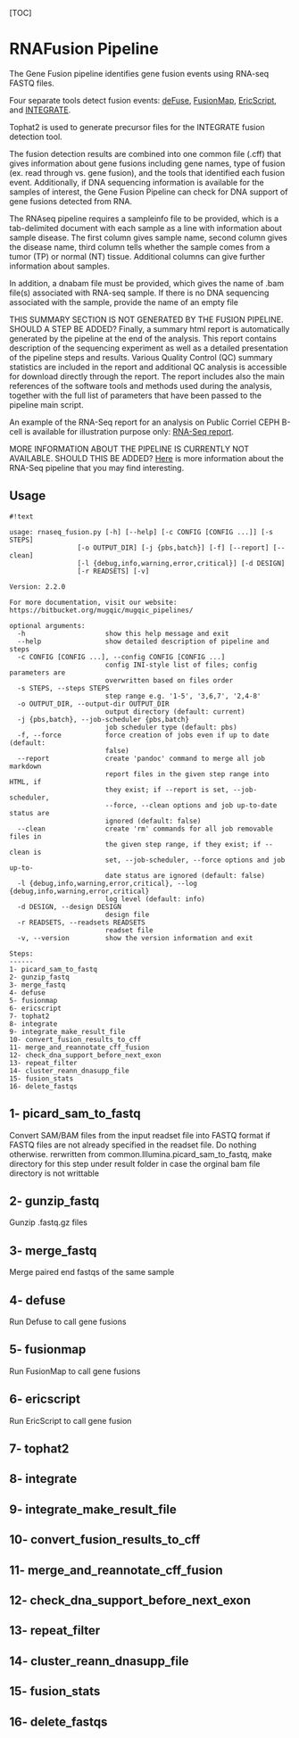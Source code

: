 [TOC]


RNAFusion Pipeline
==================
The Gene Fusion pipeline identifies gene fusion events using RNA-seq FASTQ files.  
    
Four separate tools detect fusion events: 
[deFuse](https://sourceforge.net/p/defuse/wiki/DeFuse/), 
[FusionMap](http://www.arrayserver.com/wiki/index.php?title=FusionMap), 
[EricScript](https://sites.google.com/site/bioericscript/home), 
and [INTEGRATE](https://sourceforge.net/p/integrate-fusion/wiki/Home/).

Tophat2 is used to generate precursor files for the INTEGRATE fusion detection tool.

The fusion detection results are combined into one common file (.cff) that gives information about gene fusions including gene names, 
type of fusion (ex. read through vs. gene fusion), and the tools that identified each fusion event. 
Additionally, if DNA sequencing information is available for the samples of interest, 
the Gene Fusion Pipeline can check for DNA support of gene fusions detected from RNA. 

The RNAseq pipeline requires a sampleinfo file to be provided, which is a tab-delimited document with each sample 
as a line with information about sample disease. The first column gives sample name, second column gives the disease name,
third column tells whether the sample comes from a tumor (TP) or normal (NT) tissue. Additional columns can give further 
information about samples.

In addition, a dnabam file must be provided, which gives the name of .bam file(s) associated with RNA-seq sample.
If there is no DNA sequencing associated with the sample, provide the name of an empty file


THIS SUMMARY SECTION IS NOT GENERATED BY THE FUSION PIPELINE. SHOULD A STEP BE ADDED?
Finally, a summary html report is automatically generated by the pipeline at the end of the analysis.
This report contains description
of the sequencing experiment as well as a detailed presentation of the pipeline steps and results.
Various Quality Control (QC) summary statistics are included in the report and additional QC analysis
is accessible for download directly through the report. The report includes also the main references
of the software tools and methods used during the analysis, together with the full list of parameters
that have been passed to the pipeline main script.

An example of the RNA-Seq report for an analysis on Public Corriel CEPH B-cell is available for illustration
purpose only: [RNA-Seq report](http://gqinnovationcenter.com/services/bioinformatics/tools/rnaReport/index.html).

MORE INFORMATION ABOUT THE PIPELINE IS CURRENTLY NOT AVAILABLE. SHOULD THIS BE ADDED?
[Here](https://bitbucket.org/mugqic/mugqic_pipelines/downloads/MUGQIC_Bioinfo_RNA-Seq.pptx) is more
information about the RNA-Seq pipeline that you may find interesting.


Usage
-----
```
#!text

usage: rnaseq_fusion.py [-h] [--help] [-c CONFIG [CONFIG ...]] [-s STEPS]
                 [-o OUTPUT_DIR] [-j {pbs,batch}] [-f] [--report] [--clean]
                 [-l {debug,info,warning,error,critical}] [-d DESIGN]
                 [-r READSETS] [-v]

Version: 2.2.0

For more documentation, visit our website: https://bitbucket.org/mugqic/mugqic_pipelines/

optional arguments:
  -h                    show this help message and exit
  --help                show detailed description of pipeline and steps
  -c CONFIG [CONFIG ...], --config CONFIG [CONFIG ...]
                        config INI-style list of files; config parameters are
                        overwritten based on files order
  -s STEPS, --steps STEPS
                        step range e.g. '1-5', '3,6,7', '2,4-8'
  -o OUTPUT_DIR, --output-dir OUTPUT_DIR
                        output directory (default: current)
  -j {pbs,batch}, --job-scheduler {pbs,batch}
                        job scheduler type (default: pbs)
  -f, --force           force creation of jobs even if up to date (default:
                        false)
  --report              create 'pandoc' command to merge all job markdown
                        report files in the given step range into HTML, if
                        they exist; if --report is set, --job-scheduler,
                        --force, --clean options and job up-to-date status are
                        ignored (default: false)
  --clean               create 'rm' commands for all job removable files in
                        the given step range, if they exist; if --clean is
                        set, --job-scheduler, --force options and job up-to-
                        date status are ignored (default: false)
  -l {debug,info,warning,error,critical}, --log {debug,info,warning,error,critical}
                        log level (default: info)
  -d DESIGN, --design DESIGN
                        design file
  -r READSETS, --readsets READSETS
                        readset file
  -v, --version         show the version information and exit

Steps:
------
1- picard_sam_to_fastq
2- gunzip_fastq
3- merge_fastq
4- defuse
5- fusionmap
6- ericscript
7- tophat2
8- integrate
9- integrate_make_result_file
10- convert_fusion_results_to_cff
11- merge_and_reannotate_cff_fusion
12- check_dna_support_before_next_exon
13- repeat_filter
14- cluster_reann_dnasupp_file
15- fusion_stats
16- delete_fastqs

```
1- picard_sam_to_fastq
----------------------
Convert SAM/BAM files from the input readset file into FASTQ format
if FASTQ files are not already specified in the readset file. Do nothing otherwise.
rerwritten from common.Illumina.picard_sam_to_fastq, make directory for this step under result folder in case the orginal bam file directory is not writtable

2- gunzip_fastq 
---------------
Gunzip .fastq.gz files

3- merge_fastq 
--------------
Merge paired end fastqs of the same sample

4- defuse
---------
Run Defuse to call gene fusions

5- fusionmap 
------------
Run FusionMap to call gene fusions

6- ericscript 
-------------
Run EricScript to call gene fusion

7- tophat2 
----------

8- integrate
------------

9- integrate_make_result_file
-----------------------------

10- convert_fusion_results_to_cff 
---------------------------------

11- merge_and_reannotate_cff_fusion 
-----------------------------------

12- check_dna_support_before_next_exon 
--------------------------------------

13- repeat_filter 
-----------------

14- cluster_reann_dnasupp_file 
------------------------------

15- fusion_stats
----------------

16- delete_fastqs 
-----------------


